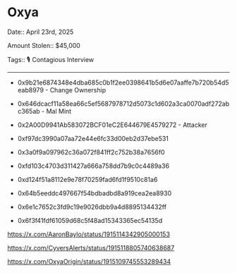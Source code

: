 # Oxya

Date:: April 23rd, 2025

Amount Stolen:: $45,000

Tags:: 🎙️ Contagious Interview

---

- 0x9b21e6874348e4dba685c0b1f2ee0398641b5d6e07aaffe7b720b54d5eab8979 - Change Ownership

- 0x646dcacf11a58ea66c5ef5687978712d5073c1d602a3ca0070adf272abc365ab - Mal Mint

- 0x2A00D9941Ab583072BCF01eC2E644679E4579272 - Attacker

- 0xf97dc3990a07aa72e44e6fc33d00eb2d37ebe531

- 0x3a0f9a097962c36a072f841ff2c752b38a7656f0

- 0xfd103c4703d311427a666a758dd7b9c0c4489a36

- 0xd124f51a8112e9e78f70259fad6fd1f9510c81a6

- 0x64b5eeddc497667f54bdbadbd8a919cea2ea8930

- 0x6e1c7652c3fd9c19e9026dbb9a4d8895134432ff

- 0x6f3f41fdf61059d68c5f48ad15343365ec54135d


https://x.com/AaronBaylo/status/1915114342905000153

https://x.com/CyversAlerts/status/1915118805740638687

https://x.com/OxyaOrigin/status/1915109745553289434